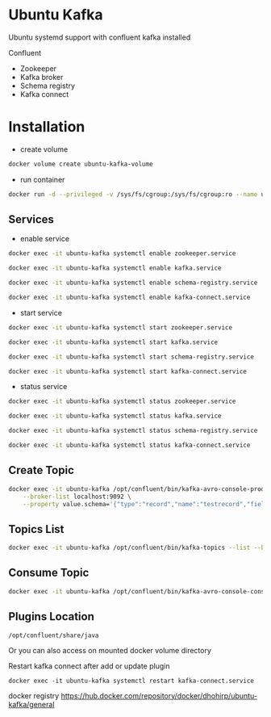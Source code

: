 # Ubuntu Kafka
Ubuntu systemd support with confluent kafka installed

Confluent 
- Zookeeper
- Kafka broker
- Schema registry
- Kafka connect

# Installation

- create volume
```bash
docker volume create ubuntu-kafka-volume
```
- run container

```bash
docker run -d --privileged -v /sys/fs/cgroup:/sys/fs/cgroup:ro --name ubuntu-kafka -v ubuntu-kafka-volume:/opt/confluent/share/java -p 9092:9092 -p 8081:8081 -p 8083:8083 -p 2181:2181 dhohirp/ubuntu-kafka:1.0 
```
## Services
- enable service
```bash
docker exec -it ubuntu-kafka systemctl enable zookeeper.service
```
```bash
docker exec -it ubuntu-kafka systemctl enable kafka.service
```
```bash
docker exec -it ubuntu-kafka systemctl enable schema-registry.service
```
```bash
docker exec -it ubuntu-kafka systemctl enable kafka-connect.service
```
- start service
```bash
docker exec -it ubuntu-kafka systemctl start zookeeper.service
```
```bash
docker exec -it ubuntu-kafka systemctl start kafka.service
```
```bash
docker exec -it ubuntu-kafka systemctl start schema-registry.service
```
```bash
docker exec -it ubuntu-kafka systemctl start kafka-connect.service
```
- status service
```bash
docker exec -it ubuntu-kafka systemctl status zookeeper.service
```
```bash
docker exec -it ubuntu-kafka systemctl status kafka.service
```
```bash
docker exec -it ubuntu-kafka systemctl status schema-registry.service
```
```bash
docker exec -it ubuntu-kafka systemctl status kafka-connect.service
```
## Create Topic
```bash
docker exec -it ubuntu-kafka /opt/confluent/bin/kafka-avro-console-producer --topic test \
    --broker-list localhost:9092 \
    --property value.schema='{"type":"record","name":"testrecord","fields":[{"name":"name","type":"string"}]}'
```
## Topics List
```bash
docker exec -it ubuntu-kafka /opt/confluent/bin/kafka-topics --list --bootstrap-server localhost:9092
```
## Consume Topic

```bash
docker exec -it ubuntu-kafka /opt/confluent/bin/kafka-avro-console-consumer --topic test-tabletest --bootstrap-server localhost:9092 --from-beginning
```

## Plugins Location
```
/opt/confluent/share/java
```
Or you can also access on mounted docker volume directory

Restart kafka connect after add or update plugin
```
docker exec -it ubuntu-kafka systemctl restart kafka-connect.service
```

docker registry
https://hub.docker.com/repository/docker/dhohirp/ubuntu-kafka/general

